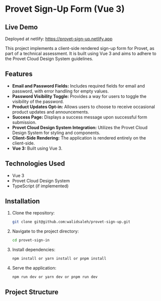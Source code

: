 # Provet Sign-Up Form (Vue 3)

## Live Demo
Deployed at netlify:
https://provet-sign-up.netlify.app

This project implements a client-side rendered sign-up form for Provet, as part of a technical assessment. It is built using Vue 3 and aims to adhere to the Provet Cloud Design System guidelines.

## Features

*   **Email and Password Fields:** Includes required fields for email and password, with error handling for empty values.
*   **Password Visibility Toggle:** Provides a way for users to toggle the visibility of the password.
*   **Product Updates Opt-in:** Allows users to choose to receive occasional product updates and announcements.
*   **Success Page:** Displays a success message upon successful form submission.
*   **Provet Cloud Design System Integration:**  Utilizes the Provet Cloud Design System for styling and components.
*   **Client-Side Rendering:** The application is rendered entirely on the client-side.
*   **Vue 3:** Built using Vue 3.

## Technologies Used

*   Vue 3
*   Provet Cloud Design System
*   TypeScript (if implemented)

## Installation

1.  Clone the repository:

    ```bash
    git clone git@github.com:walidsaleh/provet-sign-up.git
    ```

2.  Navigate to the project directory:

    ```bash
    cd provet-sign-in
    ```

3.  Install dependencies:

    ```bash
    npm install or yarn install or pnpm install
    ```

4.  Serve the application:

    ```bash
    npm run dev or yarn dev or pnpm run dev
    ```

## Project Structure
